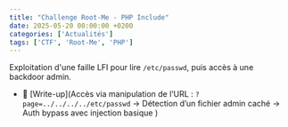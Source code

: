 ```yaml
---
title: "Challenge Root-Me - PHP Include"
date: 2025-05-20 00:00:00 +0200
categories: ['Actualités']
tags: ['CTF', 'Root-Me', 'PHP']
---
```


Exploitation d'une faille LFI pour lire `/etc/passwd`, puis accès à une backdoor admin.


- 📝 [Write-up](Accès via manipulation de l’URL : `?page=../../../../etc/passwd`
→ Détection d’un fichier admin caché
→ Auth bypass avec injection basique
)
